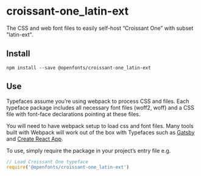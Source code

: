 
# croissant-one_latin-ext

The CSS and web font files to easily self-host “Croissant One” with subset "latin-ext".

## Install

`npm install --save @openfonts/croissant-one_latin-ext`

## Use

Typefaces assume you’re using webpack to process CSS and files. Each typeface
package includes all necessary font files (woff2, woff) and a CSS file with
font-face declarations pointing at these files.

You will need to have webpack setup to load css and font files. Many tools built
with Webpack will work out of the box with Typefaces such as [Gatsby](https://github.com/gatsbyjs/gatsby)
and [Create React App](https://github.com/facebookincubator/create-react-app).

To use, simply require the package in your project’s entry file e.g.

```javascript
// Load Croissant One typeface
require('@openfonts/croissant-one_latin-ext')
```
